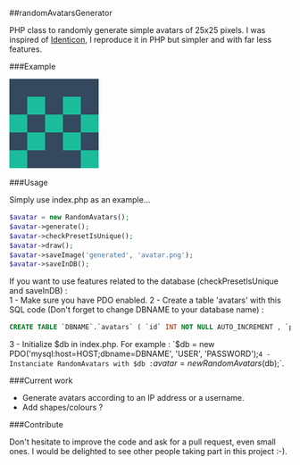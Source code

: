 ##randomAvatarsGenerator

PHP class to randomly generate simple avatars of 25x25 pixels. I was inspired of [Identicon](http://en.wikipedia.org/wiki/Identicon), I reproduce it in PHP but simpler and with far less features.

###Example

![Example](example.png)

###Usage

Simply use index.php as an example...

```php
$avatar = new RandomAvatars();
$avatar->generate();
$avatar->checkPresetIsUnique();
$avatar->draw();
$avatar->saveImage('generated', 'avatar.png');
$avatar->saveInDB();
```

If you want to use features related to the database (checkPresetIsUnique and saveInDB) :  
1 - Make sure you have PDO enabled.
2 - Create a table 'avatars' with this SQL code (Don't forget to change DBNAME to your database name) :
```sql
CREATE TABLE `DBNAME`.`avatars` ( `id` INT NOT NULL AUTO_INCREMENT , `preset` VARCHAR(255) NOT NULL , `image_location` VARCHAR(255) NOT NULL , PRIMARY KEY (`id`)) ENGINE = InnoDB;
```
3 - Initialize $db in index.php. For example : `$db = new PDO('mysql:host=HOST;dbname=DBNAME', 'USER', 'PASSWORD');`
4 - Instanciate RandomAvatars with $db : `$avatar = new RandomAvatars($db);`.

###Current work

- Generate avatars according to an IP address or a username.
- Add shapes/colours ?

###Contribute

Don't hesitate to improve the code and ask for a pull request, even small ones. I would be delighted to see other people taking part in this project :-).